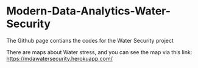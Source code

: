 # Modern-Data-Analytics-Water-Security


The Github page contians the codes for the Water Security project

There are maps about Water stress, and you can see the map via this link: https://mdawatersecurity.herokuapp.com/
